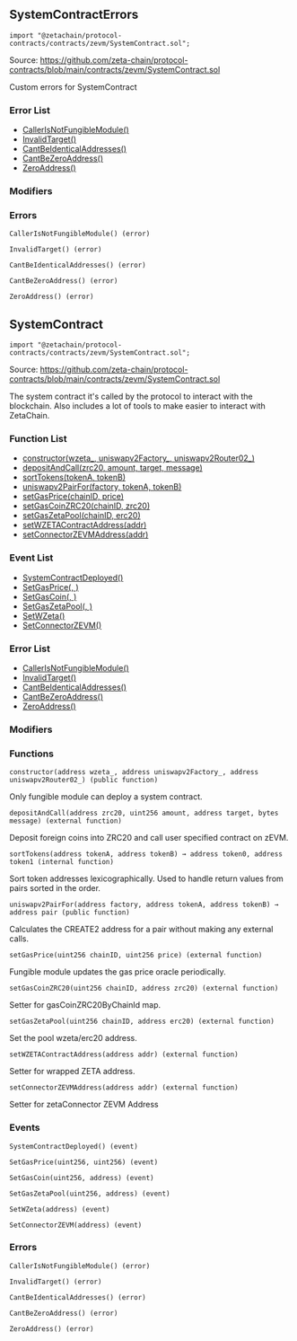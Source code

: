 ## SystemContractErrors

```solidity
import "@zetachain/protocol-contracts/contracts/zevm/SystemContract.sol";
```

Source: https://github.com/zeta-chain/protocol-contracts/blob/main/contracts/zevm/SystemContract.sol

Custom errors for SystemContract

### Error List

* [CallerIsNotFungibleModule()](#SystemContractErrors-CallerIsNotFungibleModule--)
* [InvalidTarget()](#SystemContractErrors-InvalidTarget--)
* [CantBeIdenticalAddresses()](#SystemContractErrors-CantBeIdenticalAddresses--)
* [CantBeZeroAddress()](#SystemContractErrors-CantBeZeroAddress--)
* [ZeroAddress()](#SystemContractErrors-ZeroAddress--)

### Modifiers

### Errors

```
CallerIsNotFungibleModule() (error)
```

<a name="SystemContractErrors-CallerIsNotFungibleModule--"></a>

```
InvalidTarget() (error)
```

<a name="SystemContractErrors-InvalidTarget--"></a>

```
CantBeIdenticalAddresses() (error)
```

<a name="SystemContractErrors-CantBeIdenticalAddresses--"></a>

```
CantBeZeroAddress() (error)
```

<a name="SystemContractErrors-CantBeZeroAddress--"></a>

```
ZeroAddress() (error)
```

<a name="SystemContractErrors-ZeroAddress--"></a>

## SystemContract

```solidity
import "@zetachain/protocol-contracts/contracts/zevm/SystemContract.sol";
```

Source: https://github.com/zeta-chain/protocol-contracts/blob/main/contracts/zevm/SystemContract.sol

The system contract it's called by the protocol to interact with the blockchain.
Also includes a lot of tools to make easier to interact with ZetaChain.

### Function List

* [constructor(wzeta_, uniswapv2Factory_, uniswapv2Router02_)](#SystemContract-constructor-address-address-address-)
* [depositAndCall(zrc20, amount, target, message)](#SystemContract-depositAndCall-address-uint256-address-bytes-)
* [sortTokens(tokenA, tokenB)](#SystemContract-sortTokens-address-address-)
* [uniswapv2PairFor(factory, tokenA, tokenB)](#SystemContract-uniswapv2PairFor-address-address-address-)
* [setGasPrice(chainID, price)](#SystemContract-setGasPrice-uint256-uint256-)
* [setGasCoinZRC20(chainID, zrc20)](#SystemContract-setGasCoinZRC20-uint256-address-)
* [setGasZetaPool(chainID, erc20)](#SystemContract-setGasZetaPool-uint256-address-)
* [setWZETAContractAddress(addr)](#SystemContract-setWZETAContractAddress-address-)
* [setConnectorZEVMAddress(addr)](#SystemContract-setConnectorZEVMAddress-address-)

### Event List

* [SystemContractDeployed()](#SystemContract-SystemContractDeployed--)
* [SetGasPrice(, )](#SystemContract-SetGasPrice-uint256-uint256-)
* [SetGasCoin(, )](#SystemContract-SetGasCoin-uint256-address-)
* [SetGasZetaPool(, )](#SystemContract-SetGasZetaPool-uint256-address-)
* [SetWZeta()](#SystemContract-SetWZeta-address-)
* [SetConnectorZEVM()](#SystemContract-SetConnectorZEVM-address-)

### Error List

* [CallerIsNotFungibleModule()](#SystemContractErrors-CallerIsNotFungibleModule--)
* [InvalidTarget()](#SystemContractErrors-InvalidTarget--)
* [CantBeIdenticalAddresses()](#SystemContractErrors-CantBeIdenticalAddresses--)
* [CantBeZeroAddress()](#SystemContractErrors-CantBeZeroAddress--)
* [ZeroAddress()](#SystemContractErrors-ZeroAddress--)

### Modifiers

### Functions

```
constructor(address wzeta_, address uniswapv2Factory_, address uniswapv2Router02_) (public function)
```

<a name="SystemContract-constructor-address-address-address-"></a>

Only fungible module can deploy a system contract.

```
depositAndCall(address zrc20, uint256 amount, address target, bytes message) (external function)
```

<a name="SystemContract-depositAndCall-address-uint256-address-bytes-"></a>

Deposit foreign coins into ZRC20 and call user specified contract on zEVM.

```
sortTokens(address tokenA, address tokenB) → address token0, address token1 (internal function)
```

<a name="SystemContract-sortTokens-address-address-"></a>

Sort token addresses lexicographically. Used to handle return values from pairs sorted in the order.

```
uniswapv2PairFor(address factory, address tokenA, address tokenB) → address pair (public function)
```

<a name="SystemContract-uniswapv2PairFor-address-address-address-"></a>

Calculates the CREATE2 address for a pair without making any external calls.

```
setGasPrice(uint256 chainID, uint256 price) (external function)
```

<a name="SystemContract-setGasPrice-uint256-uint256-"></a>

Fungible module updates the gas price oracle periodically.

```
setGasCoinZRC20(uint256 chainID, address zrc20) (external function)
```

<a name="SystemContract-setGasCoinZRC20-uint256-address-"></a>

Setter for gasCoinZRC20ByChainId map.

```
setGasZetaPool(uint256 chainID, address erc20) (external function)
```

<a name="SystemContract-setGasZetaPool-uint256-address-"></a>

Set the pool wzeta/erc20 address.

```
setWZETAContractAddress(address addr) (external function)
```

<a name="SystemContract-setWZETAContractAddress-address-"></a>

Setter for wrapped ZETA address.

```
setConnectorZEVMAddress(address addr) (external function)
```

<a name="SystemContract-setConnectorZEVMAddress-address-"></a>

Setter for zetaConnector ZEVM Address

### Events

```
SystemContractDeployed() (event)
```

<a name="SystemContract-SystemContractDeployed--"></a>

```
SetGasPrice(uint256, uint256) (event)
```

<a name="SystemContract-SetGasPrice-uint256-uint256-"></a>

```
SetGasCoin(uint256, address) (event)
```

<a name="SystemContract-SetGasCoin-uint256-address-"></a>

```
SetGasZetaPool(uint256, address) (event)
```

<a name="SystemContract-SetGasZetaPool-uint256-address-"></a>

```
SetWZeta(address) (event)
```

<a name="SystemContract-SetWZeta-address-"></a>

```
SetConnectorZEVM(address) (event)
```

<a name="SystemContract-SetConnectorZEVM-address-"></a>

### Errors

```
CallerIsNotFungibleModule() (error)
```

<a name="SystemContractErrors-CallerIsNotFungibleModule--"></a>

```
InvalidTarget() (error)
```

<a name="SystemContractErrors-InvalidTarget--"></a>

```
CantBeIdenticalAddresses() (error)
```

<a name="SystemContractErrors-CantBeIdenticalAddresses--"></a>

```
CantBeZeroAddress() (error)
```

<a name="SystemContractErrors-CantBeZeroAddress--"></a>

```
ZeroAddress() (error)
```

<a name="SystemContractErrors-ZeroAddress--"></a>

